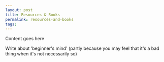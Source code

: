 ```yaml
---
layout: post
title: Resources & Books
permalink: resources-and-books
tags:
---
```


Content goes here

Write about 'beginner's mind' (partly because you may feel that it's a bad thing when it's not necessarily so)

